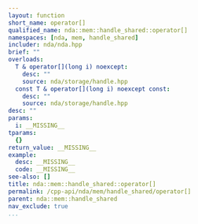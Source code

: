 ```yaml
---
layout: function
short_name: operator[]
qualified_name: nda::mem::handle_shared::operator[]
namespaces: [nda, mem, handle_shared]
includer: nda/nda.hpp
brief: ""
overloads:
  T & operator[](long i) noexcept:
    desc: ""
    source: nda/storage/handle.hpp
  const T & operator[](long i) noexcept const:
    desc: ""
    source: nda/storage/handle.hpp
desc: ""
params:
  i: __MISSING__
tparams:
  {}
return_value: __MISSING__
example:
  desc: __MISSING__
  code: __MISSING__
see-also: []
title: nda::mem::handle_shared::operator[]
permalink: /cpp-api/nda/mem/handle_shared/operator[]
parent: nda::mem::handle_shared
nav_exclude: true
...
```


